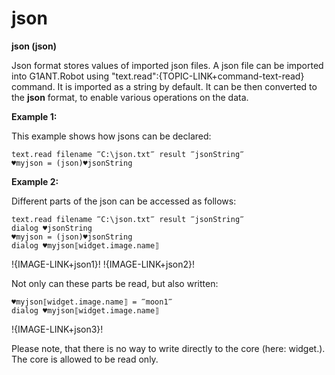 # json

**json (json)**

Json format stores values of imported json files.
A json file can be imported into G1ANT.Robot using "text.read":{TOPIC-LINK+command-text-read} command. It is imported as a string by default. It can be then converted to the **json** format, to enable various operations on the data.



**Example 1:**

This example shows how jsons can be declared:

```G1ANT
text.read filename ‴C:\json.txt‴ result ‴jsonString‴
♥myjson = (json)♥jsonString

```

**Example 2:**

Different parts of the json can be accessed as follows:

```G1ANT
text.read filename ‴C:\json.txt‴ result ‴jsonString‴
dialog ♥jsonString
♥myjson = (json)♥jsonString
dialog ♥myjson⟦widget.image.name⟧

```

!{IMAGE-LINK+json1}!   !{IMAGE-LINK+json2}! 

Not only can these parts be read, but also written:

```G1ANT
♥myjson⟦widget.image.name⟧ = ‴moon1‴
dialog ♥myjson⟦widget.image.name⟧ 

```

!{IMAGE-LINK+json3}! 

Please note, that there is no way to write directly to the core (here: widget.). The core is allowed to be read only.